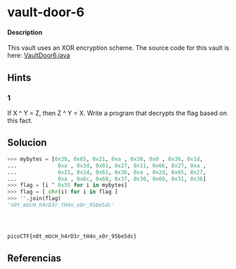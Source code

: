 # vault-door-6

#### Description
This vault uses an XOR encryption scheme. The source code for this vault is here: [VaultDoor6.java](https://jupiter.challenges.picoctf.org/static/cdb33ffba609e2521797aac66320ec65/VaultDoor6.java)
## Hints
### 1
If X ^ Y = Z, then Z ^ Y = X. Write a program that decrypts the flag based on this fact.


## Solucion
```python
>>> mybytes = [0x3b, 0x65, 0x21, 0xa , 0x38, 0x0 , 0x36, 0x1d,
...             0xa , 0x3d, 0x61, 0x27, 0x11, 0x66, 0x27, 0xa ,
...             0x21, 0x1d, 0x61, 0x3b, 0xa , 0x2d, 0x65, 0x27,
...             0xa , 0x6c, 0x60, 0x37, 0x30, 0x60, 0x31, 0x36]
>>> flag = [i ^ 0x55 for i in mybytes]
>>> flag = [ chr(i) for i in flag ]
>>> ''.join(flag)
'n0t_mUcH_h4rD3r_tH4n_x0r_95be5dc'




picoCTF{n0t_mUcH_h4rD3r_tH4n_x0r_95be5dc}
```


## Referencias